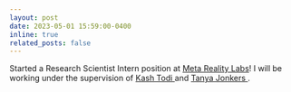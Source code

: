```yaml
---
layout: post
date: 2023-05-01 15:59:00-0400
inline: true
related_posts: false
---
```


Started a Research Scientist Intern position at <a href="https://about.meta.com/realitylabs/">Meta Reality Labs</a>! I will be working under the supervision of <a href="https://www.kashyaptodi.com/">Kash Todi </a> and <a href="https://tanyajonker.com/">Tanya Jonkers </a>.  

